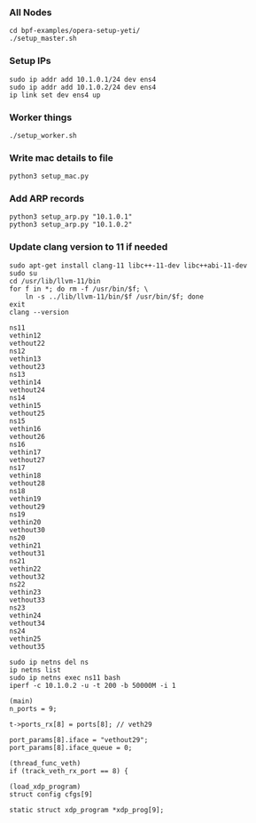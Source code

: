 ### All Nodes
```
cd bpf-examples/opera-setup-yeti/
./setup_master.sh
```

### Setup IPs
```
sudo ip addr add 10.1.0.1/24 dev ens4
sudo ip addr add 10.1.0.2/24 dev ens4
ip link set dev ens4 up
```

### Worker things
```
./setup_worker.sh
```

### Write mac details to file
```
python3 setup_mac.py
```

### Add ARP records
```
python3 setup_arp.py "10.1.0.1"
python3 setup_arp.py "10.1.0.2"
```

### Update clang version to 11 if needed 
```
sudo apt-get install clang-11 libc++-11-dev libc++abi-11-dev
sudo su
cd /usr/lib/llvm-11/bin
for f in *; do rm -f /usr/bin/$f; \
    ln -s ../lib/llvm-11/bin/$f /usr/bin/$f; done
exit
clang --version
```

```
ns11
vethin12
vethout22
ns12
vethin13
vethout23
ns13
vethin14
vethout24
ns14
vethin15
vethout25
ns15
vethin16
vethout26
ns16
vethin17
vethout27
ns17
vethin18
vethout28
ns18
vethin19
vethout29
ns19
vethin20
vethout30
ns20
vethin21
vethout31
ns21
vethin22
vethout32
ns22
vethin23
vethout33
ns23
vethin24
vethout34
ns24
vethin25
vethout35
```

```
sudo ip netns del ns
ip netns list
sudo ip netns exec ns11 bash
iperf -c 10.1.0.2 -u -t 200 -b 50000M -i 1
```

```
(main)
n_ports = 9;

t->ports_rx[8] = ports[8]; // veth29

port_params[8].iface = "vethout29"; 
port_params[8].iface_queue = 0;

(thread_func_veth)
if (track_veth_rx_port == 8) {

(load_xdp_program)
struct config cfgs[9]

static struct xdp_program *xdp_prog[9];
```